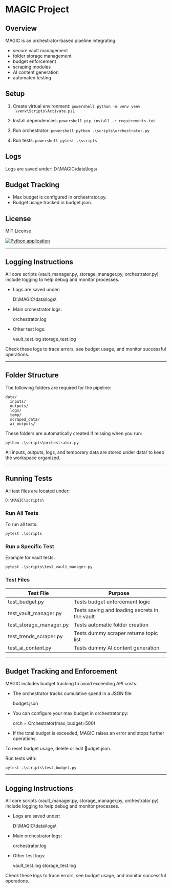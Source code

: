 ﻿# MAGIC Project

## Overview

MAGIC is an orchestrator-based pipeline integrating:
- secure vault management
- folder storage management
- budget enforcement
- scraping modules
- AI content generation
- automated testing

## Setup

1. Create virtual environment:
    `powershell
    python -m venv venv
    .\venv\Scripts\Activate.ps1
    `

2. Install dependencies:
    `powershell
    pip install -r requirements.txt
    `

3. Run orchestrator:
    `powershell
    python .\scripts\orchestrator.py
    `

4. Run tests:
    `powershell
    pytest .\scripts
    `

## Logs

Logs are saved under:
D:\MAGIC\data\logs\

## Budget Tracking

- Max budget is configured in orchestrator.py.
- Budget usage tracked in budget.json.

## License

MIT License

[![Python application](https://github.com/Diksha090587/Magic/actions/workflows/python-app.yml/badge.svg)](https://github.com/Diksha090587/Magic/actions/workflows/python-app.yml)

---

## Logging Instructions

All core scripts (vault_manager.py, storage_manager.py, orchestrator.py) include logging to help debug and monitor processes.

- Logs are saved under:

    D:\MAGIC\data\logs\

- Main orchestrator logs:

    orchestrator.log

- Other test logs:

    vault_test.log
    storage_test.log

Check these logs to trace errors, see budget usage, and monitor successful operations.

---

## Folder Structure

The following folders are required for the pipeline:

    data/
      inputs/
      outputs/
      logs/
      temp/
      scraped_data/
      ai_outputs/

These folders are automatically created if missing when you run:

    python .\scripts\orchestrator.py

All inputs, outputs, logs, and temporary data are stored under data/ to keep the workspace organized.

---

## Running Tests

All test files are located under:

    D:\MAGIC\scripts\

### Run All Tests

To run all tests:

    pytest .\scripts

### Run a Specific Test

Example for vault tests:

    pytest .\scripts\test_vault_manager.py

### Test Files

| Test File | Purpose |
|-----------|---------|
| test_budget.py | Tests budget enforcement logic |
| test_vault_manager.py | Tests saving and loading secrets in the vault |
| test_storage_manager.py | Tests automatic folder creation |
| test_trends_scraper.py | Tests dummy scraper returns topic list |
| test_ai_content.py | Tests dummy AI content generation |

---

## Budget Tracking and Enforcement

MAGIC includes budget tracking to avoid exceeding API costs.

- The orchestrator tracks cumulative spend in a JSON file:

    budget.json

- You can configure your max budget in orchestrator.py:

    orch = Orchestrator(max_budget=500)

- If the total budget is exceeded, MAGIC raises an error and stops further operations.

To reset budget usage, delete or edit udget.json.

Run tests with:

    pytest .\scripts\test_budget.py
---

## Logging Instructions

All core scripts (vault_manager.py, storage_manager.py, orchestrator.py) include logging to help debug and monitor processes.

- Logs are saved under:

    D:\MAGIC\data\logs\

- Main orchestrator logs:

    orchestrator.log

- Other test logs:

    vault_test.log
    storage_test.log

Check these logs to trace errors, see budget usage, and monitor successful operations.
